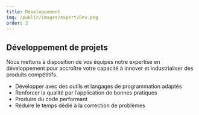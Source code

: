 ```yaml
---
title: Développement
img: /public/images/expert/Dev.png
order: 2
---
```


## Développement de projets

Nous mettons à disposition de vos équipes notre expertise en développement pour accroître votre capacité à innover et industrialiser des produits compétitifs.

* Développer avec des outils et langages de programmation adaptés
* Renforcer la qualité par l’application de bonnes pratiques
* Produire du code performant
* Réduire le temps dédié à la correction de problèmes
